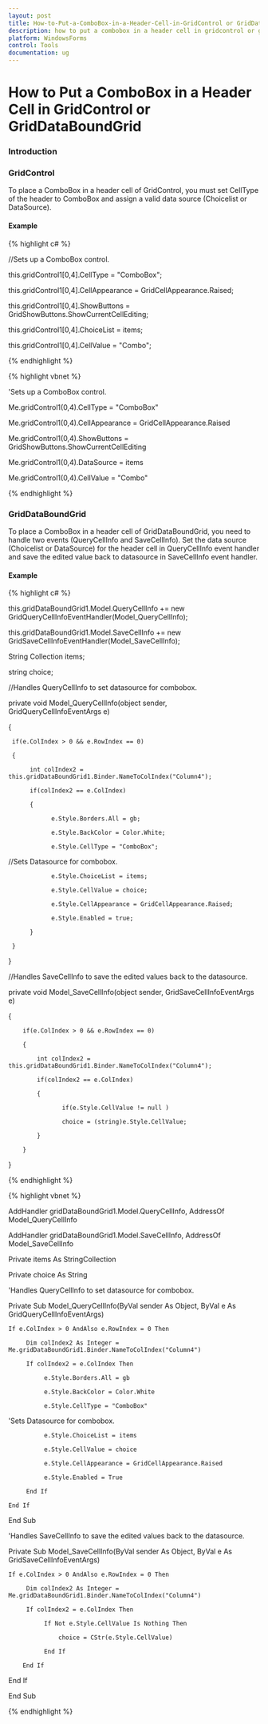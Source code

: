 ```yaml
---
layout: post
title: How-to-Put-a-ComboBox-in-a-Header-Cell-in-GridControl or GridDataBoundGrid
description: how to put a combobox in a header cell in gridcontrol or griddataboundgrid
platform: WindowsForms
control: Tools
documentation: ug
---
```


# How to Put a ComboBox in a Header Cell in GridControl or GridDataBoundGrid

### Introduction

### GridControl

To place a ComboBox in a header cell of GridControl, you must set CellType of the header to ComboBox and assign a valid data source (Choicelist or DataSource).

#### Example

{% highlight c# %}



//Sets up a ComboBox control.

this.gridControl1[0,4].CellType = "ComboBox";

this.gridControl1[0,4].CellAppearance = GridCellAppearance.Raised;

this.gridControl1[0,4].ShowButtons = GridShowButtons.ShowCurrentCellEditing;

this.gridControl1[0,4].ChoiceList = items;

this.gridControl1[0,4].CellValue = "Combo";


{% endhighlight %}

{% highlight vbnet %}



'Sets up a ComboBox control.

Me.gridControl1(0,4).CellType = "ComboBox"

Me.gridControl1(0,4).CellAppearance = GridCellAppearance.Raised

Me.gridControl1(0,4).ShowButtons = GridShowButtons.ShowCurrentCellEditing

Me.gridControl1(0,4).DataSource = items

Me.gridControl1(0,4).CellValue = "Combo"


{% endhighlight %}

### GridDataBoundGrid

To place a ComboBox in a header cell of GridDataBoundGrid, you need to handle two events (QueryCellInfo and SaveCellInfo). Set the data source (Choicelist or DataSource) for the header cell in QueryCellInfo event handler and save the edited value back to datasource in SaveCellInfo event handler. 

#### Example

{% highlight c# %}



this.gridDataBoundGrid1.Model.QueryCellInfo += new GridQueryCellInfoEventHandler(Model_QueryCellInfo);

this.gridDataBoundGrid1.Model.SaveCellInfo += new GridSaveCellInfoEventHandler(Model_SaveCellInfo);

String Collection items;

string choice;



//Handles QueryCellInfo to set datasource for combobox.

private void Model_QueryCellInfo(object sender, GridQueryCellInfoEventArgs e)

{

     if(e.ColIndex > 0 && e.RowIndex == 0)

     {

          int colIndex2 = this.gridDataBoundGrid1.Binder.NameToColIndex("Column4");

          if(colIndex2 == e.ColIndex)

          {

                e.Style.Borders.All = gb;

                e.Style.BackColor = Color.White;

                e.Style.CellType = "ComboBox";



//Sets Datasource for combobox.

                e.Style.ChoiceList = items;

                e.Style.CellValue = choice;

                e.Style.CellAppearance = GridCellAppearance.Raised;

                e.Style.Enabled = true;

          }

     }

}



//Handles SaveCellInfo to save the edited values back to the datasource.

private void Model_SaveCellInfo(object sender, GridSaveCellInfoEventArgs e)

{

        if(e.ColIndex > 0 && e.RowIndex == 0)

        {

            int colIndex2 = this.gridDataBoundGrid1.Binder.NameToColIndex("Column4");

            if(colIndex2 == e.ColIndex)

            {

                   if(e.Style.CellValue != null )

                   choice = (string)e.Style.CellValue;

            }

        }

}


{% endhighlight %}

{% highlight vbnet %}



AddHandler gridDataBoundGrid1.Model.QueryCellInfo, AddressOf Model_QueryCellInfo

AddHandler gridDataBoundGrid1.Model.SaveCellInfo, AddressOf Model_SaveCellInfo

Private items As StringCollection

Private choice As String 



'Handles QueryCellInfo to set datasource for combobox.

Private Sub Model_QueryCellInfo(ByVal sender As Object, ByVal e As GridQueryCellInfoEventArgs)

    If e.ColIndex > 0 AndAlso e.RowIndex = 0 Then

         Dim colIndex2 As Integer = Me.gridDataBoundGrid1.Binder.NameToColIndex("Column4")

         If colIndex2 = e.ColIndex Then

              e.Style.Borders.All = gb

              e.Style.BackColor = Color.White

              e.Style.CellType = "ComboBox"



'Sets Datasource for combobox.

              e.Style.ChoiceList = items

              e.Style.CellValue = choice

              e.Style.CellAppearance = GridCellAppearance.Raised

              e.Style.Enabled = True

         End If

    End If

End Sub



'Handles SaveCellInfo to save the edited values back to the datasource.

Private Sub Model_SaveCellInfo(ByVal sender As Object, ByVal e As GridSaveCellInfoEventArgs)

    If e.ColIndex > 0 AndAlso e.RowIndex = 0 Then

         Dim colIndex2 As Integer = Me.gridDataBoundGrid1.Binder.NameToColIndex("Column4")

         If colIndex2 = e.ColIndex Then

              If Not e.Style.CellValue Is Nothing Then

                  choice = CStr(e.Style.CellValue)

              End If

        End If

   End If

End Sub


{% endhighlight %}

